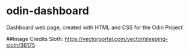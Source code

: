 # odin-dashboard
Dashboard web page, created with HTML and CSS for the Odin Project


##Image Credits
Sloth: https://vectorportal.com/vector/sleeping-sloth/36175